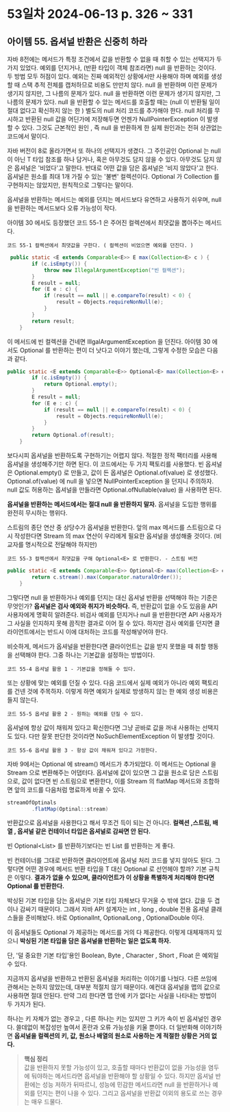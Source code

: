# 53일차 2024-06-13 p. 326 ~ 331 

## 아이템 55. 옵셔널 반환은 신중히 하라

자바 8전에는 메서드가 특정 조건에서 값을 반환할 수 없을 때 취할 수 있는 선택지가 두 가지 있었다. 
예외를 던지거나, (반환 타입이 객체 참조라면) null 을 반환하는 것이다.
두 방법 모두 허점이 있다.  예외는 진짜 예외적인 상황에서만 사용해야 하며 
예외를 생성할 때 스택 추적 전체를 캡처하므로 비용도 만만치 않다. null 을 반환하며 이런 문제가 생기지 않지만, 
그 나름의 문제가 있다. null 을 반환하면 이런 문제가 생기지 않지만, 그 나름의 문제가 있다. 
null 을 반환할 수 았는 메서드를 호출할 때는 (null 이 반환될 일이 절대 없다고 확신하지 않는 한 ) 별도의 null 처리 코드를 추가해야 한다.
null 처리를 무시하고 반환된 null 값을 어딘가에 저장해두면 언젠가 NullPointerException 이 발생할 수 있다. 
그것도 근본적인 원인 , 즉 null 을 반환하게 한 실제 원인과는 전혀 상관없는 코드에서 말이다.

자바 버전이 8로 올라가면서 또 하나의 선택지가 생겼다. 그 주인공인 Optional<T> 는 null 이 아닌 T 타입 참조를 하나 담거나, 
혹은 아무것도 담지 않을 수 있다. 아무것도 담지 않은 옵셔널은 '비었다'고 말한다. 반대로 어떤 값을 담은 옵셔널은 '비지 않았다'고 한다.
옵셔널은 원소를 최대 1개 가질 수 있는 '불변' 컬렉션이다. 
Optional<T> 가 Collection<T> 를 구현하지는 않았지만, 원칙적으로 그렇다는 말이다.


옵셔널을 반환하는 메서드는 예외를 던지는 메서드보다 유연하고 사용하기 쉬우며, null 을 반환하는 메서드보다 
오류 가능성이 작다.

아이템 30 에서도 등장했던 코드 55-1 은 주어진 컬렉션에서 최댓값을 뽑아주는 메서드다.

`코드 55-1 컬렉션에서 최댓값을 구한다. ( 컬렉션이 비었으면 예외를 던진다. )`

````java
 public static <E extends Comparable<E>> E max(Collection<E> c ) {
        if (c.isEmpty()) {
            throw new IllegalArgumentException("빈 컬렉션");
        }
        E result = null;
        for (E e : c) {
            if (result == null || e.compareTo(result) < 0) {
                result = Objects.requireNonNull(e);
            }
        }
        return result;
    }
````

이 메서드에 빈 컬렉션을 건네면 IllgalArgumentException 을 던진다. 
아이템 30 에서도 Optional<E> 를 반환하는 편이 더 낫다고 이야기 했는데, 
그렇게 수정한 모습은 다음과 같다.

```java
public static <E extends Comparable<E>> Optional<E> max(Collection<E> c ) {
        if (c.isEmpty()) {
            return Optional.empty();
        }
        E result = null;
        for (E e : c) {
            if (result == null || e.compareTo(result) < 0) {
                result = Objects.requireNonNull(e);
            }
        }
        return Optional.of(result);
    }
```

보다시피 옵셔널을 반환하도록 구현하기는 어렵지 않다. 
적절한 정적 팩터리를 사용해 옵셔널을 생성해주기만 하면 된다. 
이 코드에서는 두 가지 팩토리를 사용했다. 빈 옵셔널은 Optional.empty() 로 만들고, 
값이 든 옵셔널은 Optional.of(value) 로 생성했다. Optional.of(value) 에 null 을 넣으면
NullPointerException 을 던지니 주의하자. null 값도 허용하는 옵셔널을 만들라면 Optional.ofNullable(value) 을 사용하면 된다.

**옵셔널을 반환하는 메서드에서는 절대 null 을 반환하지 말자.** 
옵셔널을 도입한 행위를 완전히 무시하는 행위다. 

스트림의 종단 연산 중 상당수가 옵셔널을 반환한다. 앞의 max 메서드를 스트림으로 다시 작성한다면
Stream 의 max 연산이 우리에게 필요한 옵셔널을 생성해줄 것이다. (비교자를 명시적으로 전달해야 하지만)

`코드 55-3 컬렉션에서 최댓값을 구해 Optional<E> 로 반환한다. - 스트림 버전`

```java
public static <E extends Comparable<E>> Optional<E> max(Collection<E> c ) {
        return c.stream().max(Comparator.naturalOrder());
    }

```

그렇다면 null 을 반환하거나 예외를 던지는 대신 옵셔널 반환을 선택해야 하는 기준은 무엇인가?
**옵셔널은 검사 예외와 취지가 비슷하다.** 즉, 반환값이 없을 수도 있음을 API 사용자에게 명확히 알려준다.
비검사 예외를 던지거나 null 을 반환한다면 API 사용자가 그 사실을 인지하지 못해 끔직한 결과로 이어 질 수 있다.
하지만 검사 예외를 던지면 클라이언트에서는 반드시 이에 대처하는 코드를 작성해넣어야 한다.

비슷하게, 메서드가 옵셔널을 반환한다면 클라이언트는 값을 받지 못했을 때 취할 행동을 선택해야 한다. 
그중 하나는 기본값을 설정하는 방법이다.

`코드 55-4 옵셔널 활용 1 - 기본값을 정해둘 수 있다.`

또는 상황에 맞는 예외를 던질 수 있다. 다음 코드에서 실제 예외가 아니라 예외 팩토리를 건넨 것에 주목하자. 
이렇게 하면 예외가 실제로 방생하지 않는 한 예외 생성 비용은 들지 않는다.

`코드 55-5 옵셔널 활용 2 - 원하는 예외를 던질 수 있다.`

옵셔널에 항상 값이 채워져 있다고 확신한다면 그냥 곧바로 값을 꺼내 사용하는 선택지도 있다. 
다만 잘못 판단한 것이라면 NoSuchElementException 이 발생할 것이다.

`코드 55-6 옵셔널 활용 3 - 항상 값이 채워져 있다고 가정한다.`

자바 9에서는 Optional 에 stream() 메서드가 추가되었다. 이 메서드는 Optional 을 Stream 으로 변환해주는 
어댑터다. 옵셔널에 값이 있으면 그 값을 원소로 담은 스트림으로, 값이 없다면 빈 스트림으로 변환한다, 
이를 Stream 의 flatMap 메서드와 조합하면 앞의 코드를 다음처럼 명료하게 바꿀 수 있다.

```java
streamOfOptinals
        .flatMap(Optinal::stream)
```

반환값으로 옵셔널을 사용한다고 해서 무조건 득이 되는 건 아니다. 
**컬렉션 ,스트림, 배열 , 옵셔널 같은 컨테이너 타입은 옵셔널로 감싸면 안 된다.**

빈 Optional<List<T>> 를 반환하기보다는 빈 List<T> 를 반환하는 게 좋다.

빈 컨테이너를 그대로 반환하면 클라이언트에 옵셔널 처리 코드를 넣지 않아도 된다. 
그렇다면 어떤 경우에 메서드 반환 타입을 T 대신 Optional<T> 로 선언헤야 할까?
기본 규칙은 이렇다. **결과가 없을 수 있으며, 클라이언트가 이 상황을 특별하게 처리해야 한다면 Optional<T> 를 반환한다.**

박싱된 기본 타입을 담는 옵셔널은 기본 타입 자체보다 무거울 수 밖에 없다. 값을 두 겹이나 감싸기 때문이다. 
그래서 자바 API 설계자는 int , long , double 전용 옵셔널 클래스들을 준비해놨다. 
바로 OptionalInt, OptionalLong , OptionalDouble 이다. 

이 옵셔널들도 Optional<T> 가 제공하는 메서드를 거의 다 제공한다. 
이렇게 대체재까지 있으니 **박싱된 기본 타입을 담은 옵셔널을 반환하는 일은 없도록 하자.**

단, '덜 중요한 기본 타입'용인 Boolean, Byte , Character , Short , Float 은 예외일 수 있다.

지금까지 옵셔널을 반환하고 반환된 옵셔널을 처리하는 이야기를 나눴다. 
다른 쓰임에 관해서는 논하지 않았는데, 대부분 적절치 않기 때문이다. 
예컨대 옵셔널을 맵의 값으로 사용하면 절대 안된다. 만약 그리 한다면 맵 안에 키가 없다는 사실을 나타내는 방법이 두 가지가 된다.

하나는 키 자체가 없는 경우고 , 다른 하나는 키는 있지만 그 키가 속이 빈 옵셔널인 경우다. 
쓸데없이 복잡성만 높여서 혼란과 오류 가능성을 키울 뿐이다. 더 일반화해 이야기하면
**옵셔널을 컬렉션의 키, 값, 원소나 배열의 원소로 사용하는 게 적절한 상황은 거의 없다.**


> **핵심 정리**
> <br/>
> 값을 반환하지 못할 가능성이 있고, 호출할 때마다 반환값이 없을 가능성을 염두에 둬야하는 메서드라면
> 옵셔널을 반환해야 할 상황일 수 있다. 하지만 옵셔널 반환에는 성능 저하가 뒤따르니, 
> 성능에 민감한 메서드라면 null 을 반환하거나 예외를 던지는 편이 나을 수 있다.
> 그리고 옵셔널을 반환값 이외의 용도로 쓰는 경우는 매우 드물다.


